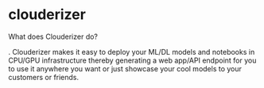 # clouderizer
What does Clouderizer do?

. Clouderizer makes it easy to deploy your ML/DL models and notebooks in CPU/GPU infrastructure thereby generating a web app/API endpoint for you to use it anywhere you want or just showcase your cool models to your customers or friends.
